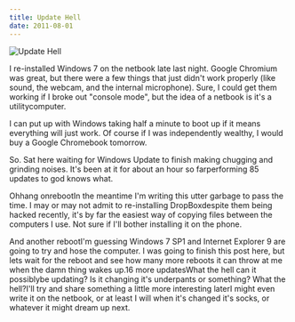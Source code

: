 ```yaml
---
title: Update Hell
date: 2011-08-01
---
```


![Update Hell](https://source.unsplash.com/gp8BLyaTaA0/1600x900)

I re-installed Windows 7 on the netbook late last night. Google Chromium was great, but there were a few things that just didn't work properly (like sound, the webcam, and the internal microphone). Sure, I could get them working if I broke out "console mode", but the idea of a netbook is it's a utilitycomputer.

I can put up with Windows taking half a minute to boot up if it means everything will just work. Of course if I was independently wealthy, I would buy a Google Chromebook tomorrow.

So. Sat here waiting for Windows Update to finish making chugging and grinding noises. It's been at it for about an hour so farperforming 85 updates to god knows what.

Ohhang onrebootIn the meantime I'm writing this utter garbage to pass the time. I may or may not admit to re-installing DropBoxdespite them being hacked recently, it's by far the easiest way of copying files between the computers I use. Not sure if I'll bother installing it on the phone.

And another rebootI'm guessing Windows 7 SP1 and Internet Explorer 9 are going to try and hose the computer. I was going to finish this post here, but lets wait for the reboot and see how many more reboots it can throw at me when the damn thing wakes up.16 more updatesWhat the hell can it possiblybe updating? Is it changing it's underpants or something? What the hell?I'll try and share something a little more interesting laterI might even write it on the netbook, or at least I will when it's changed it's socks, or whatever it might dream up next.